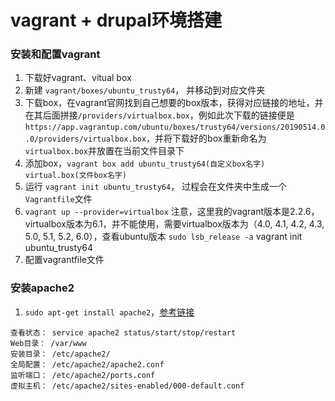 # vagrant + drupal环境搭建

### 安装和配置vagrant
1. 下载好vagrant、vitual box
2. 新建 `vagrant/boxes/ubuntu_trusty64`， 并移动到对应文件夹
3. 下载box，在vagrant官网找到自己想要的box版本，获得对应链接的地址，并在其后面拼接`/providers/virtualbox.box`，例如此次下载的链接便是`https://app.vagrantup.com/ubuntu/boxes/trusty64/versions/20190514.0.0/providers/virtualbox.box`，并将下载好的box重新命名为`virtualbox.box`并放置在当前文件目录下
4. 添加box，`vagrant box add ubuntu_trusty64(自定义box名字) virtual.box(文件box名字)`
5. 运行 `vagrant init ubuntu_trusty64`， 过程会在文件夹中生成一个`Vagrantfile`文件
6. `vagrant up --provider=virtualbox` 注意，这里我的vagrant版本是2.2.6，virtualbox版本为6.1，并不能使用，需要virtualbox版本为（4.0, 4.1, 4.2, 4.3, 5.0, 5.1, 5.2, 6.0），查看ubuntu版本 `sudo lsb_release -a`
vagrant init ubuntu_trusty64
7. 配置vagrantfile文件

### 安装apache2
1. `sudo apt-get install apache2`，[参考链接](https://blog.csdn.net/qq_37264323/article/details/90586239)
```
查看状态： service apache2 status/start/stop/restart
Web目录： /var/www
安装目录： /etc/apache2/
全局配置： /etc/apache2/apache2.conf
监听端口： /etc/apache2/ports.conf
虚拟主机： /etc/apache2/sites-enabled/000-default.conf
```
